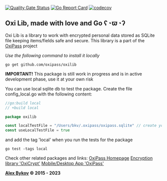 [![Quality Gate Status](https://sonarcloud.io/api/project_badges/measure?project=bykovme_bslib&metric=alert_status)](https://sonarcloud.io/dashboard?id=bykovme_bslib)
[![Go Report Card](https://goreportcard.com/badge/github.com/oxipass/oxilib)](https://goreportcard.com/report/github.com/oxipass/oxilib)
[![codecov](https://codecov.io/gh/bykovme/bslib/branch/master/graph/badge.svg)](https://codecov.io/gh/bykovme/bslib)

## Oxi Lib, made with love and Go ʕ◔ϖ◔ʔ

Oxi Lib is a library to work with encrypted personal data stored as SQLite file keeping 
items/fields safe and secure. This library is a part of the [OxiPass](https://oxipass.io) project 

*Use the following command to install it locally* 
```
go get github.com/oxipass/oxilib
```

**IMPORTANT!** This package is still work in progress and is in active development phase, 
use it at your own risk

You can use local sqlite db to test the package. Create the file config_local.go 
with the following content:
```go
//go:build local
// +build local

package oxilib

const localTestFile = "/Users/bkv/.oxipass/oxipass.sqlite" // create your own local db file for testing purposes
const useLocalTestFile = true
```
and add the tag 'local' when you run the tests for the package 
```
go test -tags local
```

Check other related packages and links:
[OxiPass Homepage](https://oxipass.io)
[Encryption library 'OxiCrypt'](https://github.com/oxipass/oxicrypt)
[Mobile/Desktop App 'OxiPass'](https://github.com/oxipass/oxipass)   

**[Alex Bykov](https://profile.codersrank.io/user/bykovme) © 2015 - 2023**

